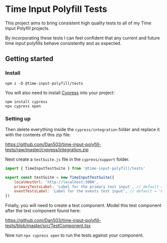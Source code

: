 # Time Input Polyfill Tests

This project aims to bring consistent high quality tests to all of my Time Input Polyfill projects.

By incorporating these tests I can feel confident that any current and future time input polyfills behave consistently and as expected.

## Getting started

### Install

```
npm i -D @time-input-polyfill/tests
```

You will also need to install [Cypress](https://www.cypress.io/) into your project:

```
npm install cypress
npx cypress open
```

### Setting up

Then delete everything inside the `cypress/integration` folder and replace it with the contents of this zip file:

https://github.com/Dan503/time-input-polyfill-tests/raw/master/cypress/integration.zip

Next create a `testSuite.js` file in the `cypress/support` folder.

```js
import { TimeInputTestSuite } from '@time-input-polyfill/tests'

export const testSuite = new TimeInputTestSuite({
	localHostUrl: 'http://localhost:3000',
	primaryTestsLabel: 'Label for the primary test input', // default = 'Primary tests'
	eventTestsLabel: 'Label for the events test input', // default = 'Event tests'
})
```

Finally, you will need to create a test component. Model this test component after the test component found here:

https://github.com/Dan503/time-input-polyfill-tests/blob/master/src/TestComponent.tsx

Now run `npx cypress open` to run the tests against your component.
